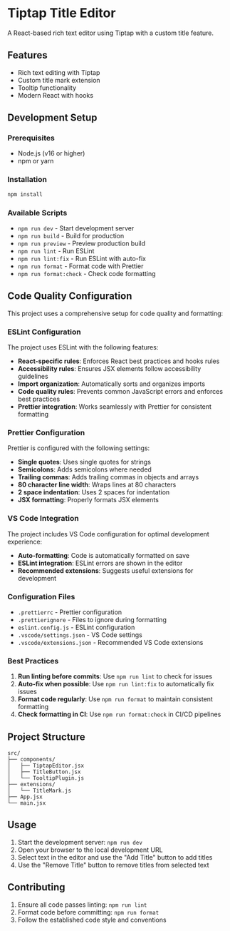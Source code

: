 # Tiptap Title Editor

A React-based rich text editor using Tiptap with a custom title feature.

## Features

- Rich text editing with Tiptap
- Custom title mark extension
- Tooltip functionality
- Modern React with hooks

## Development Setup

### Prerequisites

- Node.js (v16 or higher)
- npm or yarn

### Installation

```bash
npm install
```

### Available Scripts

- `npm run dev` - Start development server
- `npm run build` - Build for production
- `npm run preview` - Preview production build
- `npm run lint` - Run ESLint
- `npm run lint:fix` - Run ESLint with auto-fix
- `npm run format` - Format code with Prettier
- `npm run format:check` - Check code formatting

## Code Quality Configuration

This project uses a comprehensive setup for code quality and formatting:

### ESLint Configuration

The project uses ESLint with the following features:

- **React-specific rules**: Enforces React best practices and hooks rules
- **Accessibility rules**: Ensures JSX elements follow accessibility guidelines
- **Import organization**: Automatically sorts and organizes imports
- **Code quality rules**: Prevents common JavaScript errors and enforces best practices
- **Prettier integration**: Works seamlessly with Prettier for consistent formatting

### Prettier Configuration

Prettier is configured with the following settings:

- **Single quotes**: Uses single quotes for strings
- **Semicolons**: Adds semicolons where needed
- **Trailing commas**: Adds trailing commas in objects and arrays
- **80 character line width**: Wraps lines at 80 characters
- **2 space indentation**: Uses 2 spaces for indentation
- **JSX formatting**: Properly formats JSX elements

### VS Code Integration

The project includes VS Code configuration for optimal development experience:

- **Auto-formatting**: Code is automatically formatted on save
- **ESLint integration**: ESLint errors are shown in the editor
- **Recommended extensions**: Suggests useful extensions for development

### Configuration Files

- `.prettierrc` - Prettier configuration
- `.prettierignore` - Files to ignore during formatting
- `eslint.config.js` - ESLint configuration
- `.vscode/settings.json` - VS Code settings
- `.vscode/extensions.json` - Recommended VS Code extensions

### Best Practices

1. **Run linting before commits**: Use `npm run lint` to check for issues
2. **Auto-fix when possible**: Use `npm run lint:fix` to automatically fix issues
3. **Format code regularly**: Use `npm run format` to maintain consistent formatting
4. **Check formatting in CI**: Use `npm run format:check` in CI/CD pipelines

## Project Structure

```
src/
├── components/
│   ├── TiptapEditor.jsx
│   ├── TitleButton.jsx
│   └── TooltipPlugin.js
├── extensions/
│   └── TitleMark.js
├── App.jsx
└── main.jsx
```

## Usage

1. Start the development server: `npm run dev`
2. Open your browser to the local development URL
3. Select text in the editor and use the "Add Title" button to add titles
4. Use the "Remove Title" button to remove titles from selected text

## Contributing

1. Ensure all code passes linting: `npm run lint`
2. Format code before committing: `npm run format`
3. Follow the established code style and conventions
